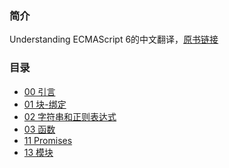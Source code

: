 ### 简介
Understanding ECMAScript 6的中文翻译，[原书链接][1]

### 目录

 - [00 引言][2]
 - [01 块-绑定][3]
 - [02 字符串和正则表达式][4]
 - [03 函数][5]
 - [11 Promises][6]
 - [13 模块][7]


  [1]: https://github.com/nzakas/understandinges6
  [2]: https://github.com/superpig/understandinges6/blob/master/00-%E5%BC%95%E8%A8%80.md
  [3]: https://github.com/superpig/understandinges6/blob/master/01-%E5%9D%97-%E7%BB%91%E5%AE%9A.md
  [4]: https://github.com/superpig/understandinges6/blob/master/02-%E5%AD%97%E7%AC%A6%E4%B8%B2%E5%92%8C%E6%AD%A3%E5%88%99%E8%A1%A8%E8%BE%BE%E5%BC%8F.md
  [5]: https://github.com/superpig/understandinges6/blob/master/03-%E5%87%BD%E6%95%B0.md
  [6]: https://github.com/superpig/understandinges6/blob/master/11-Promises.md
  [7]: https://github.com/superpig/understandinges6/blob/master/13-%E6%A8%A1%E5%9D%97.md